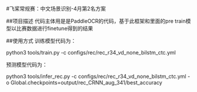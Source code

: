 #飞桨常规赛：中文场景识别-4月第2名方案

##项目描述
代码主体用是是PaddleOCR的代码，基于此框架和里面的pre train模型以比赛数据进行finetune得到的结果

##使用方式
训练模型代码为：

python3 tools/train.py -c configs/rec/rec_r34_vd_none_bilstm_ctc.yml

预测模型代码为：

python3 tools/infer_rec.py -c configs/rec/rec_r34_vd_none_bilstm_ctc.yml -o Global.checkpoints=output/rec_CRNN_aug_341/best_accuracy 